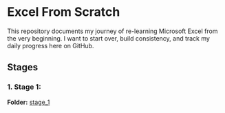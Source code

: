 # Excel From Scratch

This repository documents my journey of re-learning Microsoft Excel from the very beginning. I want to start over, build consistency, and track my daily progress here on GitHub.  

## Stages

### **1. Stage 1:**

**Folder:** [stage_1](./stage_1/)


